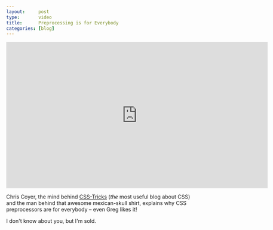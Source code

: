 ```yaml
---
layout:     post
type:       video
title:      Preprocessing is for Everybody
categories: [blog]
---
```


<div class="video-container">
	<iframe src="https://player.vimeo.com/video/99359664?color=d8334a&title=0&byline=0&portrait=0" width="700" height="393" frameborder="0" webkitallowfullscreen mozallowfullscreen allowfullscreen></iframe>
</div>

Chris Coyer, the mind behind [CSS-Tricks](http://css-tricks.com/) (*the* most useful blog about CSS) and the man behind that awesome mexican-skull shirt, explains why CSS preprocessors are for everybody – even Greg likes it!

I don't know about you, but I'm sold.

